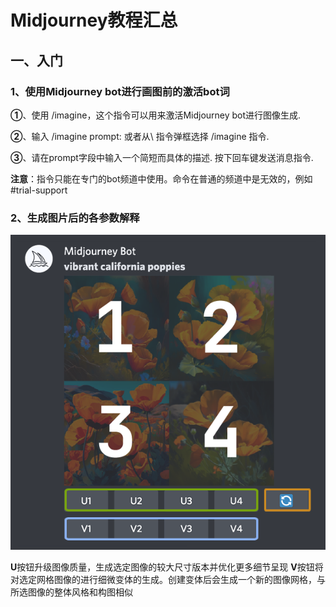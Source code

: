# Midjourney教程汇总

## 一、入门

### 1、使用Midjourney bot进行画图前的激活bot词

**①**、使用 /imagine，这个指令可以用来激活Midjourney bot进行图像生成.

**②**、输入 /imagine prompt: 或者从\ 指令弹框选择 /imagine 指令.

**③**、请在prompt字段中输入一个简短而具体的描述.
按下回车键发送消息指令.

**注意**：指令只能在专门的bot频道中使用。命令在普通的频道中是无效的，例如#trial-support

### 2、生成图片后的各参数解释


![alt text](10004-e0f415bffe1d21d9b9db8e0740db5365.png)

**U**按钮升级图像质量，生成选定图像的较大尺寸版本并优化更多细节呈现
**V**按钮将对选定网格图像的进行细微变体的生成。创建变体后会生成一个新的图像网格，与所选图像的整体风格和构图相似